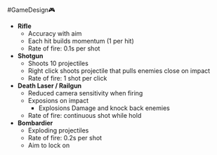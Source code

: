 #GameDesign🎮
- **Rifle**
    - Accuracy with aim
    - Each hit builds momentum (1 per hit)
    - Rate of fire: 0.1s per shot
- **Shotgun**
    - Shoots 10 projectiles
    - Right click shoots projectile that pulls enemies close on impact
    - Rate of fire: 1 shot per click
- **Death Laser / Railgun**
    - Reduced camera sensitivity when firing
    - Exposions on impact
        - Explosions Damage and knock back enemies
    - Rate of fire: continuous shot while hold
- **Bombardier**
    - Exploding projectiles
    - Rate of fire: 0.2s per shot
    - Aim to lock on